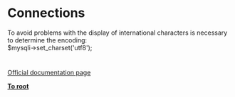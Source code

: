 # Connections



To avoid problems with the display of international characters is necessary to determine the encoding:<br>$mysqli-&gt;set_charset(&apos;utf8&apos;);  

#

[Official documentation page](https://www.php.net/manual/en/mysqli.quickstart.connections.php)

**[To root](/README.md)**